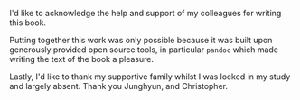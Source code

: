 I'd like to acknowledge the help and support of my colleagues for writing this book.  

Putting together this work was only possible because it was built upon generously provided open source tools, in particular `pandoc` which made writing the text of the book a pleasure.

Lastly, I'd like to thank my supportive family whilst I was locked in my study and largely absent.  Thank you Junghyun, and Christopher.
